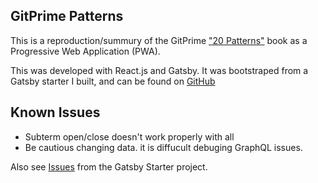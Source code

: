 
## GitPrime Patterns

This is a reproduction/summury of the GitPrime ["20 Patterns"](https://blog.gitprime.com/new-book-20-patterns/) book as a Progressive Web Application (PWA).

This was developed with React.js and Gatsby.  It was bootstraped from a Gatsby starter I built, and can be found on [GitHub](https://github.com/alpiepho/terms-pwa-starter.git.)


## Known Issues

- Subterm open/close doesn't work properly with all
- Be cautious changing data.  it is diffucult debuging GraphQL issues.


Also see [Issues](https://github.com/alpiepho/terms-pwa-starter/issues) from the Gatsby Starter project.
